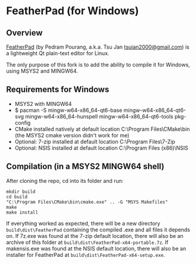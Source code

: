 # FeatherPad (for Windows)

## Overview

[FeatherPad](https://github.com/tsujan/FeatherPad) (by Pedram Pourang, a.k.a. Tsu Jan <tsujan2000@gmail.com>) is a lightweight Qt plain-text editor for Linux. 

The only purpose of this fork is to add the ability to compile it for Windows, using MSYS2 and MINGW64.

## Requirements for Windows
* MSYS2 with MINGW64
* $ pacman -S mingw-w64-x86_64-qt6-base mingw-w64-x86_64-qt6-svg mingw-w64-x86_64-hunspell mingw-w64-x86_64-qt6-tools pkg-config
* CMake installed natively at default location C:\Program Files\CMake\bin (the MSYS2 cmake version didn't work for me)
* Optional: 7-zip installed at default location C:\Program Files\7-Zip
* Optional: NSIS installed at default location C:\Program Files (x86)\NSIS

## Compilation (in a MSYS2 MINGW64 shell)
After cloning the repo, cd into its folder and run:
```
mkdir build
cd build  
"C:\Program Files\CMake\bin\cmake.exe" .. -G "MSYS Makefiles"
make
make install
```
If everything worked as expected, there will be a new directory `build\dist\FeatherPad` containing the compiled .exe and all files it depends on. If 7z.exe was found at the 7-zip default location, there will also be an archive of this folder at `build\dist\FeatherPad-x64-portable.7z`. If makensis.exe was found at the NSIS default location, there will also be an installer for FeatherPad at `build\dist\FeatherPad-x64-setup.exe`.
